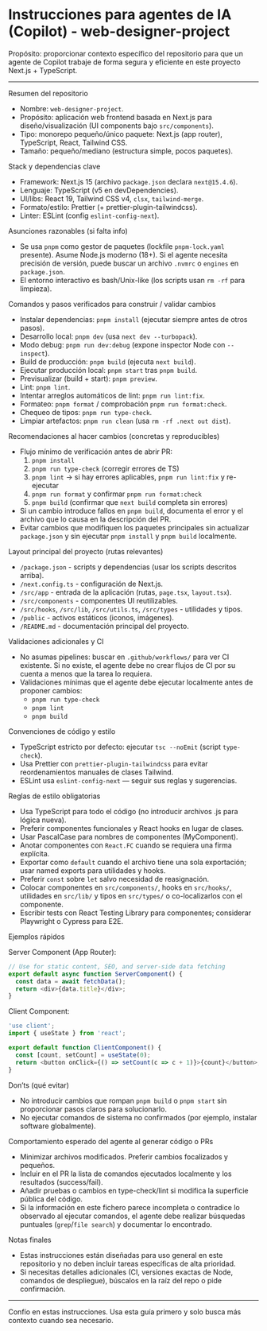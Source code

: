 # Instrucciones para agentes de IA (Copilot) - web-designer-project

Propósito: proporcionar contexto específico del repositorio para que un agente de Copilot trabaje de forma segura y eficiente en este proyecto Next.js + TypeScript.

---

Resumen del repositorio

- Nombre: `web-designer-project`.
- Propósito: aplicación web frontend basada en Next.js para diseño/visualización (UI components bajo `src/components`).
- Tipo: monorepo pequeño/único paquete: Next.js (app router), TypeScript, React, Tailwind CSS.
- Tamaño: pequeño/mediano (estructura simple, pocos paquetes).

Stack y dependencias clave

- Framework: Next.js 15 (archivo `package.json` declara `next@15.4.6`).
- Lenguaje: TypeScript (v5 en devDependencies).
- UI/libs: React 19, Tailwind CSS v4, `clsx`, `tailwind-merge`.
- Formato/estilo: Prettier (+ prettier-plugin-tailwindcss).
- Linter: ESLint (config `eslint-config-next`).

Asunciones razonables (si falta info)

- Se usa `pnpm` como gestor de paquetes (lockfile `pnpm-lock.yaml` presente). Asume Node.js moderno (18+). Si el agente necesita precisión de versión, puede buscar un archivo `.nvmrc` o `engines` en `package.json`.
- El entorno interactivo es bash/Unix-like (los scripts usan `rm -rf` para limpieza).

Comandos y pasos verificados para construir / validar cambios

- Instalar dependencias: `pnpm install` (ejecutar siempre antes de otros pasos).
- Desarrollo local: `pnpm dev` (usa `next dev --turbopack`).
- Modo debug: `pnpm run dev:debug` (expone inspector Node con `--inspect`).
- Build de producción: `pnpm build` (ejecuta `next build`).
- Ejecutar producción local: `pnpm start` tras `pnpm build`.
- Previsualizar (build + start): `pnpm preview`.
- Lint: `pnpm lint`.
- Intentar arreglos automáticos de lint: `pnpm run lint:fix`.
- Formateo: `pnpm format` / comprobación `pnpm run format:check`.
- Chequeo de tipos: `pnpm run type-check`.
- Limpiar artefactos: `pnpm run clean` (usa `rm -rf .next out dist`).

Recomendaciones al hacer cambios (concretas y reproducibles)

- Flujo mínimo de verificación antes de abrir PR:
  1. `pnpm install`
  2. `pnpm run type-check` (corregir errores de TS)
  3. `pnpm lint` -> si hay errores aplicables, `pnpm run lint:fix` y re-ejecutar
  4. `pnpm run format` y confirmar `pnpm run format:check`
  5. `pnpm build` (confirmar que `next build` completa sin errores)
- Si un cambio introduce fallos en `pnpm build`, documenta el error y el archivo que lo causa en la descripción del PR.
- Evitar cambios que modifiquen los paquetes principales sin actualizar `package.json` y sin ejecutar `pnpm install` y `pnpm build` localmente.

Layout principal del proyecto (rutas relevantes)

- `/package.json` - scripts y dependencias (usar los scripts descritos arriba).
- `/next.config.ts` - configuración de Next.js.
- `/src/app` - entrada de la aplicación (rutas, `page.tsx`, `layout.tsx`).
- `/src/components` - componentes UI reutilizables.
- `/src/hooks`, `/src/lib`, `/src/utils.ts`, `/src/types` - utilidades y tipos.
- `/public` - activos estáticos (iconos, imágenes).
- `/README.md` - documentación principal del proyecto.

Validaciones adicionales y CI

- No asumas pipelines: buscar en `.github/workflows/` para ver CI existente. Si no existe, el agente debe no crear flujos de CI por su cuenta a menos que la tarea lo requiera.
- Validaciones mínimas que el agente debe ejecutar localmente antes de proponer cambios:
  - `pnpm run type-check`
  - `pnpm lint`
  - `pnpm build`

Convenciones de código y estilo

- TypeScript estricto por defecto: ejecutar `tsc --noEmit` (script `type-check`).
- Usa Prettier con `prettier-plugin-tailwindcss` para evitar reordenamientos manuales de clases Tailwind.
- ESLint usa `eslint-config-next` — seguir sus reglas y sugerencias.

Reglas de estilo obligatorias

- Usa TypeScript para todo el código (no introducir archivos .js para lógica nueva).
- Preferir componentes funcionales y React hooks en lugar de clases.
- Usar PascalCase para nombres de componentes (MyComponent).
- Anotar componentes con `React.FC` cuando se requiera una firma explícita.
- Exportar como `default` cuando el archivo tiene una sola exportación; usar named exports para utilidades y hooks.
- Preferir `const` sobre `let` salvo necesidad de reasignación.
- Colocar componentes en `src/components/`, hooks en `src/hooks/`, utilidades en `src/lib/` y tipos en `src/types/` o co-localizarlos con el componente.
- Escribir tests con React Testing Library para componentes; considerar Playwright o Cypress para E2E.

Ejemplos rápidos

Server Component (App Router):

```typescript
// Use for static content, SEO, and server-side data fetching
export default async function ServerComponent() {
  const data = await fetchData();
  return <div>{data.title}</div>;
}
```

Client Component:

```typescript
'use client';
import { useState } from 'react';

export default function ClientComponent() {
  const [count, setCount] = useState(0);
  return <button onClick={() => setCount(c => c + 1)}>{count}</button>;
}
```

Don’ts (qué evitar)

- No introducir cambios que rompan `pnpm build` o `pnpm start` sin proporcionar pasos claros para solucionarlo.
- No ejecutar comandos de sistema no confirmados (por ejemplo, instalar software globalmente).

Comportamiento esperado del agente al generar código o PRs

- Minimizar archivos modificados. Preferir cambios focalizados y pequeños.
- Incluir en el PR la lista de comandos ejecutados localmente y los resultados (success/fail).
- Añadir pruebas o cambios en type-check/lint si modifica la superficie pública del código.
- Si la información en este fichero parece incompleta o contradice lo observado al ejecutar comandos, el agente debe realizar búsquedas puntuales (`grep`/`file search`) y documentar lo encontrado.

Notas finales

- Estas instrucciones están diseñadas para uso general en este repositorio y no deben incluir tareas específicas de alta prioridad.
- Si necesitas detalles adicionales (CI, versiones exactas de Node, comandos de despliegue), búscalos en la raíz del repo o pide confirmación.

---

Confío en estas instrucciones. Usa esta guía primero y solo busca más contexto cuando sea necesario.
